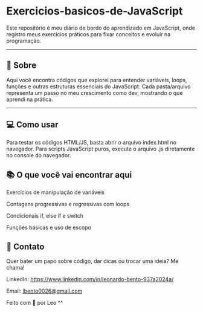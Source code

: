 # Exercicios-basicos-de-JavaScript
Este repositório é meu diário de bordo do aprendizado em JavaScript, onde registro meus exercícios práticos para fixar conceitos e evoluir na programação.

---

## 🚀 Sobre

Aqui você encontra códigos que explorei para entender variáveis, loops, funções e outras estruturas essenciais do JavaScript. 
Cada pasta/arquivo representa um passo no meu crescimento como dev, mostrando o que aprendi na prática.

---

## 💻 Como usar

Para testar os códigos HTML/JS, basta abrir o arquivo index.html no navegador.
Para scripts JavaScript puros, execute o arquivo .js diretamente no console do navegador.

## 📚 O que você vai encontrar aqui
Exercícios de manipulação de variáveis

Contagens progressivas e regressivas com loops

Condicionais if, else if e switch

Funções básicas e uso de escopo

## 🤝 Contato
Quer bater um papo sobre código, dar dicas ou trocar uma ideia? Me chama!

LinkedIn: https://www.linkedin.com/in/leonardo-bento-937a2024a/

Email: lbento0026@gmail.com

Feito com 💜 por Leo ^^
